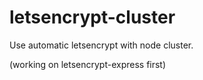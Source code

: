 # letsencrypt-cluster
Use automatic letsencrypt with node cluster.

(working on letsencrypt-express first)
